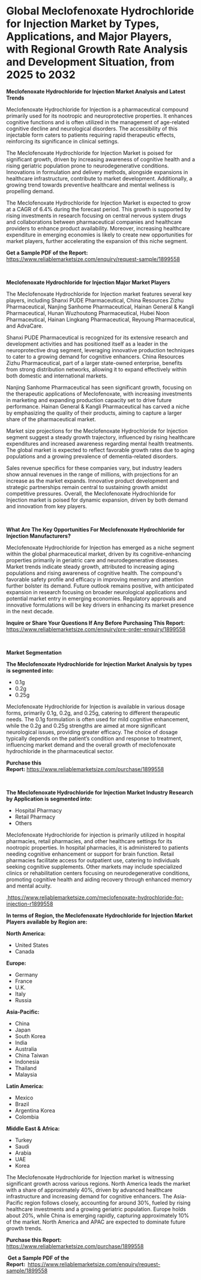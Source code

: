 <p><h1>Global Meclofenoxate Hydrochloride for Injection Market by Types, Applications, and Major Players, with Regional Growth Rate Analysis and Development Situation, from 2025 to 2032</h1></p><p><strong>Meclofenoxate Hydrochloride for Injection Market Analysis and Latest Trends</strong></p>
<p><p>Meclofenoxate Hydrochloride for Injection is a pharmaceutical compound primarily used for its nootropic and neuroprotective properties. It enhances cognitive functions and is often utilized in the management of age-related cognitive decline and neurological disorders. The accessibility of this injectable form caters to patients requiring rapid therapeutic effects, reinforcing its significance in clinical settings.</p><p>The Meclofenoxate Hydrochloride for Injection Market is poised for significant growth, driven by increasing awareness of cognitive health and a rising geriatric population prone to neurodegenerative conditions. Innovations in formulation and delivery methods, alongside expansions in healthcare infrastructure, contribute to market development. Additionally, a growing trend towards preventive healthcare and mental wellness is propelling demand.</p><p>The Meclofenoxate Hydrochloride for Injection Market is expected to grow at a CAGR of 6.4% during the forecast period. This growth is supported by rising investments in research focusing on central nervous system drugs and collaborations between pharmaceutical companies and healthcare providers to enhance product availability. Moreover, increasing healthcare expenditure in emerging economies is likely to create new opportunities for market players, further accelerating the expansion of this niche segment.</p></p>
<p><strong>Get a Sample PDF of the Report:&nbsp;</strong> <a href="https://www.reliablemarketsize.com/enquiry/request-sample/1899558?utm_campaign=3579&utm_medium=2&utm_source=Github&utm_content=ia&utm_term=19042025&utm_id=meclofenoxate-hydrochloride-for-injection">https://www.reliablemarketsize.com/enquiry/request-sample/1899558</a></p>
<p>&nbsp;</p>
<p><strong>Meclofenoxate Hydrochloride for Injection Major Market Players</strong></p>
<p><p>The Meclofenoxate Hydrochloride for Injection market features several key players, including Shanxi PUDE Pharmaceutical, China Resources Zizhu Pharmaceutical, Nanjing Sanhome Pharmaceutical, Hainan General & Kangli Pharmaceutical, Hunan Wuzhoutong Pharmaceutical, Hubei Noon Pharmaceutical, Hainan Lingkang Pharmaceutical, Reyoung Pharmaceutical, and AdvaCare. </p><p>Shanxi PUDE Pharmaceutical is recognized for its extensive research and development activities and has positioned itself as a leader in the neuroprotective drug segment, leveraging innovative production techniques to cater to a growing demand for cognitive enhancers. China Resources Zizhu Pharmaceutical, part of a larger state-owned enterprise, benefits from strong distribution networks, allowing it to expand effectively within both domestic and international markets.</p><p>Nanjing Sanhome Pharmaceutical has seen significant growth, focusing on the therapeutic applications of Meclofenoxate, with increasing investments in marketing and expanding production capacity set to drive future performance. Hainan General & Kangli Pharmaceutical has carved a niche by emphasizing the quality of their products, aiming to capture a larger share of the pharmaceutical market.</p><p>Market size projections for the Meclofenoxate Hydrochloride for Injection segment suggest a steady growth trajectory, influenced by rising healthcare expenditures and increased awareness regarding mental health treatments. The global market is expected to reflect favorable growth rates due to aging populations and a growing prevalence of dementia-related disorders.</p><p>Sales revenue specifics for these companies vary, but industry leaders show annual revenues in the range of millions, with projections for an increase as the market expands. Innovative product development and strategic partnerships remain central to sustaining growth amidst competitive pressures. Overall, the Meclofenoxate Hydrochloride for Injection market is poised for dynamic expansion, driven by both demand and innovation from key players.</p></p>
<p>&nbsp;</p>
<p><strong>What Are The Key Opportunities For Meclofenoxate Hydrochloride for Injection Manufacturers?</strong></p>
<p><p>Meclofenoxate Hydrochloride for Injection has emerged as a niche segment within the global pharmaceutical market, driven by its cognitive-enhancing properties primarily in geriatric care and neurodegenerative diseases. Market trends indicate steady growth, attributed to increasing aging populations and rising awareness of cognitive health. The compound's favorable safety profile and efficacy in improving memory and attention further bolster its demand. Future outlook remains positive, with anticipated expansion in research focusing on broader neurological applications and potential market entry in emerging economies. Regulatory approvals and innovative formulations will be key drivers in enhancing its market presence in the next decade.</p></p>
<p><strong>Inquire or Share Your Questions If Any Before Purchasing This Report:</strong> <a href="https://www.reliablemarketsize.com/enquiry/pre-order-enquiry/1899558?utm_campaign=3579&utm_medium=2&utm_source=Github&utm_content=ia&utm_term=19042025&utm_id=meclofenoxate-hydrochloride-for-injection">https://www.reliablemarketsize.com/enquiry/pre-order-enquiry/1899558</a></p>
<p>&nbsp;</p>
<p><strong>Market Segmentation</strong></p>
<p><strong>The Meclofenoxate Hydrochloride for Injection Market Analysis by types is segmented into:</strong></p>
<p><ul><li>0.1g</li><li>0.2g</li><li>0.25g</li></ul></p>
<p><p>Meclofenoxate Hydrochloride for Injection is available in various dosage forms, primarily 0.1g, 0.2g, and 0.25g, catering to different therapeutic needs. The 0.1g formulation is often used for mild cognitive enhancement, while the 0.2g and 0.25g strengths are aimed at more significant neurological issues, providing greater efficacy. The choice of dosage typically depends on the patient’s condition and response to treatment, influencing market demand and the overall growth of meclofenoxate hydrochloride in the pharmaceutical sector.</p></p>
<p><strong>Purchase this Report:&nbsp;</strong><a href="https://www.reliablemarketsize.com/purchase/1899558?utm_campaign=3579&utm_medium=2&utm_source=Github&utm_content=ia&utm_term=19042025&utm_id=meclofenoxate-hydrochloride-for-injection">https://www.reliablemarketsize.com/purchase/1899558</a></p>
<p>&nbsp;</p>
<p><strong>The Meclofenoxate Hydrochloride for Injection Market Industry Research by Application is segmented into:</strong></p>
<p><ul><li>Hospital Pharmacy</li><li>Retail Pharmacy</li><li>Others</li></ul></p>
<p><p>Meclofenoxate Hydrochloride for injection is primarily utilized in hospital pharmacies, retail pharmacies, and other healthcare settings for its nootropic properties. In hospital pharmacies, it is administered to patients needing cognitive enhancement or support for brain function. Retail pharmacies facilitate access for outpatient use, catering to individuals seeking cognitive supplements. Other markets may include specialized clinics or rehabilitation centers focusing on neurodegenerative conditions, promoting cognitive health and aiding recovery through enhanced memory and mental acuity.</p></p>
<p><a href="https://www.reliablemarketsize.com/meclofenoxate-hydrochloride-for-injection-r1899558?utm_campaign=3579&utm_medium=2&utm_source=Github&utm_content=ia&utm_term=19042025&utm_id=meclofenoxate-hydrochloride-for-injection">&nbsp;https://www.reliablemarketsize.com/meclofenoxate-hydrochloride-for-injection-r1899558</a></p>
<p><strong>In terms of Region, the Meclofenoxate Hydrochloride for Injection Market Players available by Region are:</strong></p>
<p>
    <p> <strong> North America: </strong>
        <ul>
            <li>United States</li>
            <li>Canada</li>
        </ul>
        </p> 
    <p> <strong> Europe: </strong>
        <ul>
            <li>Germany</li>
            <li>France</li>
            <li>U.K.</li>
            <li>Italy</li>
            <li>Russia</li>
        </ul>
        </p> 
    <p> <strong> Asia-Pacific: </strong>
        <ul>
            <li>China</li>
            <li>Japan</li>
            <li>South Korea</li>
            <li>India</li>
            <li>Australia</li>
            <li>China Taiwan</li>
            <li>Indonesia</li>
            <li>Thailand</li>
            <li>Malaysia</li>
        </ul>
        </p> 
    <p> <strong> Latin America: </strong>
        <ul>
            <li>Mexico</li>
            <li>Brazil</li>
            <li>Argentina Korea</li>
            <li>Colombia</li>
        </ul>
        </p> 
    <p> <strong> Middle East & Africa: </strong>
        <ul>
            <li>Turkey</li>
            <li>Saudi</li>
            <li>Arabia</li>
            <li>UAE</li>
            <li>Korea</li>
        </ul>
    </p>
    </p>
<p><p>The Meclofenoxate Hydrochloride for Injection market is witnessing significant growth across various regions. North America leads the market with a share of approximately 40%, driven by advanced healthcare infrastructure and increasing demand for cognitive enhancers. The Asia-Pacific region follows closely, accounting for around 30%, fueled by rising healthcare investments and a growing geriatric population. Europe holds about 20%, while China is emerging rapidly, capturing approximately 10% of the market. North America and APAC are expected to dominate future growth trends.</p></p>
<p><strong>Purchase this Report: </strong><a href="https://www.reliablemarketsize.com/purchase/1899558?utm_campaign=3579&utm_medium=2&utm_source=Github&utm_content=ia&utm_term=19042025&utm_id=meclofenoxate-hydrochloride-for-injection">https://www.reliablemarketsize.com/purchase/1899558</a></p>
<p>&nbsp;<strong>Get a Sample PDF of the Report:&nbsp;&nbsp;</strong><a href="https://www.reliablemarketsize.com/enquiry/request-sample/1899558?utm_campaign=3579&utm_medium=2&utm_source=Github&utm_content=ia&utm_term=19042025&utm_id=meclofenoxate-hydrochloride-for-injection">https://www.reliablemarketsize.com/enquiry/request-sample/1899558</a></p>
<p><strong></strong></p>
<p><p></p><p></p><p></p></p>
